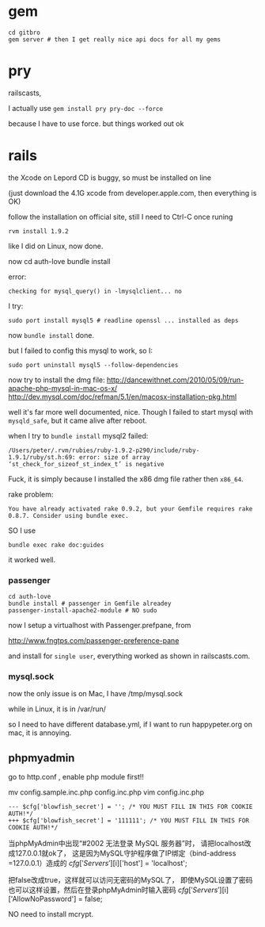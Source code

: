 # gem

    cd gitbro
    gem server # then I get really nice api docs for all my gems
# pry
railscasts,

I actually use `gem install pry pry-doc --force`

because  I have to use force. but things worked out ok

# rails

the Xcode on Lepord CD is buggy, so must be installed on line

(just download the 4.1G xcode from developer.apple.com, then everything is OK)

follow the installation on official site, still I need to Ctrl-C once runing

    rvm install 1.9.2

like I did on Linux, now done.

now
    cd auth-love
    bundle install

error:

    checking for mysql_query() in -lmysqlclient... no

I try:
    
    sudo port install mysql5 # readline openssl ... installed as deps

now  `bundle install` done.

but I failed to config this mysql to work, so I:

    sudo port uninstall mysql5 ‑‑follow‑dependencies

now try to install the dmg file:
http://dancewithnet.com/2010/05/09/run-apache-php-mysql-in-mac-os-x/
http://dev.mysql.com/doc/refman/5.1/en/macosx-installation-pkg.html

well it's far more well documented, nice. Though I failed to start mysql with
`mysqld_safe`, but it came alive after reboot.

when I try to `bundle install` mysql2 failed:

    /Users/peter/.rvm/rubies/ruby-1.9.2-p290/include/ruby-1.9.1/ruby/st.h:69: error: size of array ‘st_check_for_sizeof_st_index_t’ is negative

Fuck, it is simply because I installed the x86 dmg file rather then `x86_64`.

rake problem:

    You have already activated rake 0.9.2, but your Gemfile requires rake 0.8.7. Consider using bundle exec.

SO I use

    bundle exec rake doc:guides

it worked well.

### passenger

    cd auth-love
    bundle install # passenger in Gemfile alreadey
    passenger-install-apache2-module # NO sudo

now I setup a virtualhost with Passenger.prefpane, from

http://www.fngtps.com/passenger-preference-pane

and install for  `single user`, everything worked as shown in railscasts.com.


### mysql.sock

now the only issue is on Mac, I have /tmp/mysql.sock

while in Linux, it is in /var/run/

so I need to have different database.yml, if I want to run happypeter.org
on mac, it is annoying.

## phpmyadmin

go to http.conf , enable php module first!!

mv config.sample.inc.php config.inc.php
vim config.inc.php


    --- $cfg['blowfish_secret'] = ''; /* YOU MUST FILL IN THIS FOR COOKIE AUTH!*/
    +++ $cfg['blowfish_secret'] = '111111'; /* YOU MUST FILL IN THIS FOR COOKIE AUTH!*/

当phpMyAdmin中出现“#2002 无法登录 MySQL 服务器”时，
请把localhost改成127.0.0.1就ok了，
这是因为MySQL守护程序做了IP绑定（bind-address =127.0.0.1）造成的
$cfg['Servers'][$i]['host'] = 'localhost';

把false改成true，这样就可以访问无密码的MySQL了，
即使MySQL设置了密码也可以这样设置，然后在登录phpMyAdmin时输入密码
$cfg['Servers'][$i]['AllowNoPassword'] = false;

NO need to install mcrypt.
